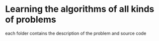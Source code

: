 # Learning the algorithms of all kinds of problems

each folder contains the description of 
the problem and source code